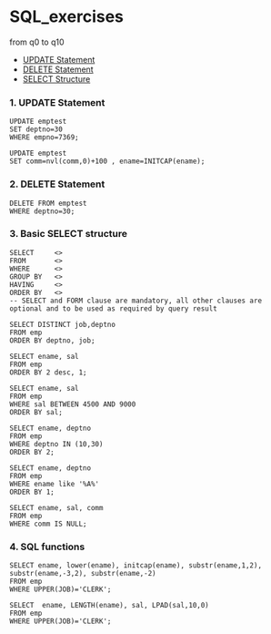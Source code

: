 # SQL_exercises
from q0 to q10

* [UPDATE Statement](https://github.com/jianfeiZhao/SQL_exercises#1-update-statement)
* [DELETE Statement](https://github.com/jianfeiZhao/SQL_exercises#2-delete-statement)
* [SELECT Structure](https://github.com/jianfeiZhao/SQL_exercises#3-basic-select-structure)

### 1. UPDATE Statement
```
UPDATE emptest  
SET deptno=30  
WHERE empno=7369;

UPDATE emptest  
SET comm=nvl(comm,0)+100 , ename=INITCAP(ename);
```
### 2. DELETE Statement
```
DELETE FROM emptest  
WHERE deptno=30;
```
### 3. Basic SELECT structure 
```
SELECT     <>
FROM       <>
WHERE      <>
GROUP BY   <>
HAVING     <>
ORDER BY   <>
-- SELECT and FORM clause are mandatory, all other clauses are optional and to be used as required by query result

SELECT DISTINCT job,deptno  
FROM emp  
ORDER BY deptno, job;

SELECT ename, sal  
FROM emp  
ORDER BY 2 desc, 1;

SELECT ename, sal
FROM emp
WHERE sal BETWEEN 4500 AND 9000
ORDER BY sal;

SELECT ename, deptno
FROM emp
WHERE deptno IN (10,30)
ORDER BY 2;

SELECT ename, deptno
FROM emp
WHERE ename like '%A%'
ORDER BY 1;

SELECT ename, sal, comm
FROM emp
WHERE comm IS NULL;
```
### 4. SQL functions
```
SELECT ename, lower(ename), initcap(ename), substr(ename,1,2), substr(ename,-3,2), substr(ename,-2)
FROM emp
WHERE UPPER(JOB)='CLERK';

SELECT  ename, LENGTH(ename), sal, LPAD(sal,10,0)
FROM emp
WHERE UPPER(JOB)='CLERK';
```
